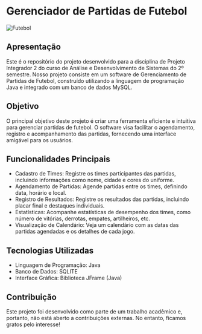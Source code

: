 # Gerenciador de Partidas de Futebol

![Futebol](https://images.sftcdn.net/images/t_app-icon-m/p/1385060a-96d3-11e6-9bb5-00163ed833e7/3345462418/java-development-kit-jdk-Java-logo.png)

## Apresentação

Este é o repositório do projeto desenvolvido para a disciplina de Projeto Integrador 2 do curso de Análise e Desenvolvimento de Sistemas do 2º semestre. Nosso projeto consiste em um software de Gerenciamento de Partidas de Futebol, construído utilizando a linguagem de programação Java e integrado com um banco de dados MySQL.

## Objetivo

O principal objetivo deste projeto é criar uma ferramenta eficiente e intuitiva para gerenciar partidas de futebol. O software visa facilitar o agendamento, registro e acompanhamento das partidas, fornecendo uma interface amigável para os usuários.

## Funcionalidades Principais

- Cadastro de Times: Registre os times participantes das partidas, incluindo informações como nome, cidade e cores do uniforme.
- Agendamento de Partidas: Agende partidas entre os times, definindo data, horário e local.
- Registro de Resultados: Registre os resultados das partidas, incluindo placar final e destaques individuais.
- Estatísticas: Acompanhe estatísticas de desempenho dos times, como número de vitórias, derrotas, empates, artilheiros, etc.
- Visualização de Calendário: Veja um calendário com as datas das partidas agendadas e os detalhes de cada jogo.

## Tecnologias Utilizadas

- Linguagem de Programação: Java
- Banco de Dados: SQLITE
- Interface Gráfica: Biblioteca JFrame (Java)

<!-- ## Como Executar o Projeto

1. **Clonar o Repositório**: Clone este repositório para o seu ambiente local.
2. **Configurar o Banco de Dados**: Certifique-se de ter um servidor MySQL instalado e configurado. Execute os scripts de criação das tabelas e inserção de dados (disponíveis na pasta `database`).
3. **Importar no IDE**: Abra o projeto em seu ambiente de desenvolvimento integrado (IDE) favorito.
4. **Configurar Conexão com o Banco de Dados**: Edite as configurações de conexão com o banco de dados no arquivo `src/main/resources/config.properties`.
5. **Executar a Aplicação**: Execute a classe `src/main/java/Main.java` para iniciar a aplicação. -->

## Contribuição

Este projeto foi desenvolvido como parte de um trabalho acadêmico e, portanto, não está aberto a contribuições externas. No entanto, ficamos gratos pelo interesse!
